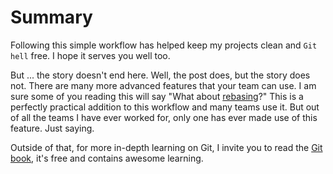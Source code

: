 # Summary

Following this simple workflow has helped keep my projects clean and `Git hell` free. I hope it serves you well too.

But ... the story doesn't end here. Well, the post does, but the story does not. There are many more advanced features that your team can use. I am sure some of you reading this will say "What about [rebasing](http://git-scm.com/book/en/Git-Branching-Rebasing)?" This is a perfectly practical addition to this workflow and many teams use it. But out of all the teams I have ever worked for, only one has ever made use of this feature. Just saying.

Outside of that, for more in-depth learning on Git, I invite you to read the [Git book](http://git-scm.com/book/en), it's free and contains awesome learning.
